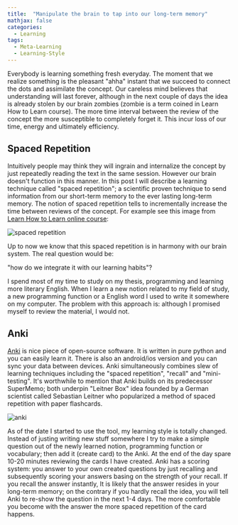```yaml
---
title:  "Manipulate the brain to tap into our long-term memory"
mathjax: false
categories: 
  - Learning
tags:
  - Meta-Learning
  - Learning-Style
---
```


Everybody is learning something fresh everyday. The moment that we realize something is the pleasant "ahha" instant that we succeed to connect the dots and assimilate the concept. Our careless mind believes that understanding will last forever, although in the next couple of days the idea is already stolen by our brain zombies (zombie is a term coined in Learn How to Learn course). The more time interval between the review of the concept the more susceptible to completely forget it. This incur loss of our time, energy and ultimately efficiency. 

## Spaced Repetition
Intuitively people may think they will ingrain and internalize the concept by just repeatedly reading the text in the same session. However our brain doesn't function in this manner. In this post I will describe a learning technique called "spaced repetition"; a scientific proven technique to send information from our short-term memory to the ever lasting long-term memory. The notion of spaced repetition tells to incrementally increase the time between reviews of the concept. For example see this image from [Learn How to Learn online course](https://www.coursera.org/learn/learning-how-to-learn/):

![spaced repetition]({{base_path}}/images/Rmarkdown_files/spaced_repetition.jpg)

Up to now we know that this spaced repetition is in harmony with our brain system. The real question would be: 

"how do we integrate it with our learning habits"?

I spend most of my time to study on my thesis, programming and learning more literary English. When I learn a new notion related to my field of study, a new programming function or a English word I used to write it somewhere on my computer. The problem with this approach is: although I promised myself to review the material, I would not. 

## Anki

[Anki](http://ankisrs.net/) is nice piece of open-source software. It is written in pure python and you can easily learn it. There is also an android/ios version and you can sync your data between devices. Anki simultaneously combines slew of learning techniques including the "spaced repetition", "recall" and "mini-testing". It's worthwhile to mention that Anki builds on its predecessor SuperMemo; both underpin "Leitner Box" idea founded by a German scientist called Sebastian Leitner who popularized a method of spaced repetition with paper flashcards. 

![anki]({{base_path}}/images/Rmarkdown_files/anki.jpg)

As of the date I started to use the tool, my learning style is totally changed. Instead of justing writing new stuff somewhere I try to make a simple question out of the newly learned notion, programming function or vocabulary; then add it (create card) to the Anki. At the end of the day spare 10-20 minutes reviewing the cards I have created. Anki has a scoring system: you answer to your own created questions by just recalling and subsequently scoring your answers basing on the strength of your recall. If you recall the answer instantly, It is likely that the answer resides in your long-term memory; on the contrary if you hardly recall the idea, you will tell Anki to re-show the question in the next 1-4 days. The more comfortable you become with the answer the more spaced repetition of the card happens. 
